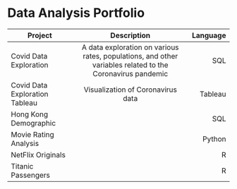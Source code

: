 # Data Analysis Portfolio
| Project        | Description           | Language  |
| ------------- |:-------------:| -----:|
| Covid Data Exploration     | A data exploration on various rates, populations, and other variables related to the Coronavirus pandemic | SQL |
| Covid Data Exploration Tableau     | Visualization of Coronavirus data      | Tableau  |
| Hong Kong Demographic |       |  SQL   |
| Movie Rating Analysis | | Python |
| NetFlix Originals | | R |
| Titanic Passengers | | R |
